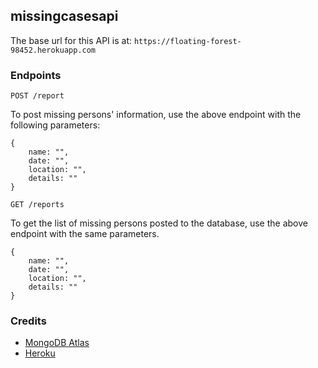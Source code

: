 ## missingcasesapi

The base url for this API is at: `https://floating-forest-98452.herokuapp.com`

### Endpoints

`POST /report`

To post missing persons' information, use the above endpoint with the following parameters:

```
{
    name: "",
    date: "",
    location: "",
    details: ""
}
```

`GET /reports`

To get the list of missing persons posted to the database, use the above endpoint with the same parameters.

```
{
    name: "",
    date: "",
    location: "",
    details: ""
}
```

### Credits

- [MongoDB Atlas](https://www.mongodb.com/cloud/atlas)
- [Heroku](https://www.heroku.com)
